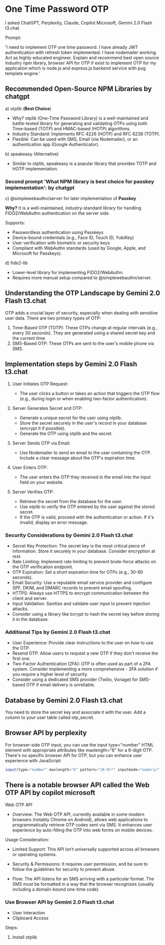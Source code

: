 # One Time Password OTP

 I asked ChatGPT, Perplexity, Claude, Copilot Microsoft, Gemini 2.0 Flash t3.chat

Prompt:

'I need to implement OTP one time password. I have already JWT authentication with refresh token implemented. I have nodemailer working.
Act as highly educated engineer. Explain and recommend best open source industry npm library, browser API for OTP if exist to implement OTP for my application which is node.js and express.js backend service with pug template engine.'

## Recommended Open-Source NPM Libraries by chatgpt

a) otplib (**Best Choice**)

- Why? otplib (One-Time Password Library) is a well-maintained and battle-tested library for generating and validating OTPs using both Time-based (TOTP) and HMAC-based (HOTP) algorithms.
- Industry Standard: Implements RFC 4226 (HOTP) and RFC 6238 (TOTP).
- Flexible: Can be used with SMS, Email (via Nodemailer), or an authentication app (Google Authenticator).

b) speakeasy (Alternative)

- Similar to otplib, speakeasy is a popular library that provides TOTP and HOTP implementation.

### Second prompt 'What NPM library is best choice for passkey implementation': by chatgpt

c) @simplewebauthn/server for later implementation of **Passkey**

**Why?**
It is a well-maintained, industry-standard library for handling FIDO2/WebAuthn authentication on the server side.

Supports:

- Passwordless authentication using Passkeys
- Device-bound credentials (e.g., Face ID, Touch ID, YubiKey)
- User verification with biometric or security keys
- Compliant with WebAuthn standards (used by Google, Apple, and Microsoft for Passkeys).

d) fide2-lib

- Lower-level library for implementing FIDO2/WebAuthn.
- Requires more manual setup compared to @simplewebauthn/server.

## Understanding the OTP Landscape by Gemini 2.0 Flash t3.chat

OTP adds a crucial layer of security, especially when dealing with sensitive user data. There are two primary types of OTP:

1. Time-Based OTP (TOTP): These OTPs change at regular intervals (e.g., every 30 seconds). They are generated using a shared secret key and the current time.
2. SMS-Based OTP: These OTPs are sent to the user's mobile phone via SMS.

## Implementation steps by Gemini 2.0 Flash t3.chat

1. User Initiates OTP Request:

    - The user clicks a button or takes an action that triggers the OTP flow (e.g., during login or when enabling two-factor authentication).

2. Server Generates Secret and OTP:

    - Generate a unique secret for the user using otplib.
    - Store the secret securely in the user's record in your database (encrypt it if possible).
    - Generate the OTP using otplib and the secret.

3. Server Sends OTP via Email:

    - Use Nodemailer to send an email to the user containing the OTP. Include a clear message about the OTP's expiration time.

4. User Enters OTP:

    - The user enters the OTP they received in the email into the input field on your website.

5. Server Verifies OTP:

    - Retrieve the secret from the database for the user.
    - Use otplib to verify the OTP entered by the user against the stored secret.
    - If the OTP is valid, proceed with the authentication or action. If it's invalid, display an error message.

### Security Considerations by Gemini 2.0 Flash t3.chat

- Secret Key Protection: The secret key is the most critical piece of information. Store it securely in your database. Consider encryption at rest.
- Rate Limiting: Implement rate limiting to prevent brute-force attacks on the OTP verification endpoint.
- OTP Expiration: Set a short expiration time for OTPs (e.g., 30-60 seconds).
- Email Security: Use a reputable email service provider and configure SPF, DKIM, and DMARC records to prevent email spoofing.
- HTTPS: Always use HTTPS to encrypt communication between the client and server.
- Input Validation: Sanitize and validate user input to prevent injection attacks.
- Consider using a library like bcrypt to hash the secret key before storing it in the database.

### Additional Tips by Gemini 2.0 Flash t3.chat

- User Experience: Provide clear instructions to the user on how to use the OTP.
- Resend OTP: Allow users to request a new OTP if they don't receive the first one.
- Two-Factor Authentication (2FA): OTP is often used as part of a 2FA system. Consider implementing a more comprehensive - 2FA solution if you require a higher level of security.
- Consider using a dedicated SMS provider (Twilio, Vonage) for SMS-based OTP if email delivery is unreliable.

## Database by Gemini 2.0 Flash t3.chat

You need to store the secret key and associate it with the user. Add a column to your user table called otp_secret.

## Browser API by perplexity

 For browser-side OTP input, you can use the input type="number" HTML element with appropriate attributes like maxlength="6" for a 6-digit OTP. There's no specific browser API for OTP, but you can enhance user experience with JavaScript:

 ```js
 input(type="number" maxlength="6" pattern="[0-9]*" inputmode="numeric" autocomplete="one-time-code")

 ```

## There is a notable browser API called the Web OTP API by copilot microsoft

Web OTP API

- Overview: The Web OTP API, currently available in some modern browsers (notably Chrome on Android), allows web applications to programmatically retrieve OTP codes sent via SMS. It enhances user experience by auto-filling the OTP into web forms on mobile devices.

Usage Consideration:

- Limited Support: This API isn’t universally supported across all browsers or operating systems.

- Security & Permissions: It requires user permission, and be sure to follow the guidelines for security to prevent abuse.

- Flow: The API listens for an SMS arriving with a particular format. The SMS must be formatted in a way that the browser recognizes (usually including a domain-bound one-time code).

### Use Browser API by Gemini 2.0 Flash t3.chat

- User Interaction
- Clipboard Access

Steps:

1. Install otplib
